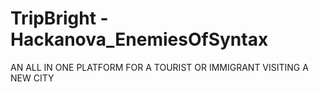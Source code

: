 # TripBright - Hackanova_EnemiesOfSyntax
AN ALL IN ONE PLATFORM FOR A TOURIST OR IMMIGRANT VISITING A NEW CITY
